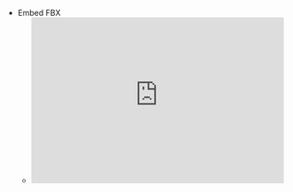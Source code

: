  - Embed FBX
	 - <iframe src="https://slender1808.github.io/Embed/fbx/index.html?url=https%3A%2F%2Fthreejs.org%2Fexamples%2Fmodels%2Ffbx%2FSamba%2520Dancing.fbx" width="100%" height="300vh" frameBorder="0">
	 - [https://slender1808.github.io/Embed/fbx/index.html?url=https://threejs.org/examples/models/fbx/Samba%2520Dancing.fbx](https://slender1808.github.io/Embed/fbx/index.html?url=https://threejs.org/examples/models/fbx/Samba%2520Dancing.fbx)
	 
